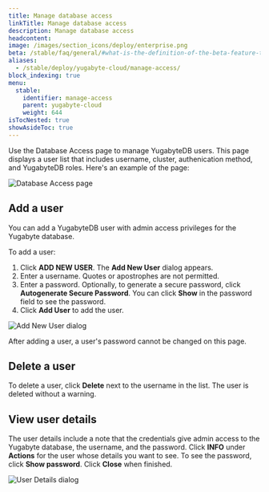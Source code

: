 ```yaml
---
title: Manage database access
linkTitle: Manage database access
description: Manage database access
headcontent:
image: /images/section_icons/deploy/enterprise.png
beta: /stable/faq/general/#what-is-the-definition-of-the-beta-feature-tag
aliases:
  - /stable/deploy/yugabyte-cloud/manage-access/
block_indexing: true
menu:
  stable:
    identifier: manage-access
    parent: yugabyte-cloud
    weight: 644
isTocNested: true
showAsideToc: true
---
```


Use the Database Access page to manage YugabyteDB users. This page displays a user list that includes username, cluster, authenication method, and YugabyteDB roles. Here's an example of the page:

![Database Access page](/images/deploy/yugabyte-cloud/database-access.png)

## Add a user

You can add a YugabyteDB user with admin access privileges for the Yugabyte database.

To add a user:

1. Click **ADD NEW USER**. The **Add New User** dialog appears.
2. Enter a username. Quotes or apostrophes are not permitted.
3. Enter a password. Optionally, to generate a secure password, click **Autogenerate Secure Password**. You can click **Show** in the password field to see the password.
4. Click **Add User** to add the user.

![Add New User dialog](/images/deploy/yugabyte-cloud/add-new-user.png)

After adding a user, a user's password cannot be changed on this page.

## Delete a user

To delete a user, click **Delete** next to the username in the list. The user is deleted without a warning.

## View user details

The user details include a note that the credentials give admin access to the Yugabyte database, the username, and the password. 
Click **INFO** under **Actions** for the user whose details you want to see.
To see the password, click **Show password**. Click **Close** when finished.

![User Details dialog](/images/deploy/yugabyte-cloud/user-details.png)

